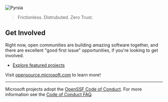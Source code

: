 ![Pyrsia](/images/banner.png)

> Frictionless. Distrubuted. Zero Trust.

## Get Involved

Right now, open communities are building amazing software together, and there are excellent "good first issue" opportunities, if you're looking to get involved.

* [Explore featured projects](https://github.com/orgs/pyrsia/repositories)

Visit [opensource.microsoft.com](https://github.com/pyrsia) to learn more!

----

Microsoft projects adopt the [OpenSSF Code of Conduct](https://openssf.org/community/code-of-conduct/).
For more information see the [Code of Conduct FAQ](https://www.contributor-covenant.org/faq/).

